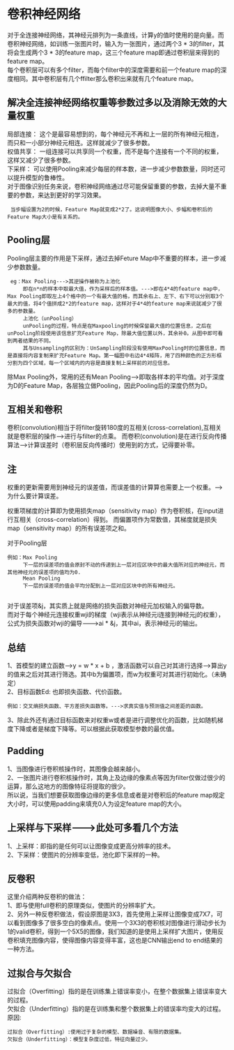 # 卷积神经网络
对于全连接神经网络，其神经元排列为一条直线，计算y的值时使用的是向量。而卷积神经网络，如训练一张图片时，输入为一张图片，通过两个3 * 3的filter，其将会生成两个3 * 3的feature map，这三个feature map即通过卷积层来得到的feature map。   
每个卷积层可以有多个filter，而每个filter中的深度需要和前一个feature map的深度相同。其中卷积层有几个ffilter那么卷积出来就有几个feature map。
## 解决全连接神经网络权重等参数过多以及消除无效的大量权重
局部连接： 这个是最容易想到的，每个神经元不再和上一层的所有神经元相连，而只和一小部分神经元相连。这样就减少了很多参数。  
权值共享： 一组连接可以共享同一个权重，而不是每个连接有一个不同的权重，这样又减少了很多参数。  
下采样： 可以使用Pooling来减少每层的样本数，进一步减少参数数量，同时还可以提升模型的鲁棒性。   
对于图像识别任务来说，卷积神经网络通过尽可能保留重要的参数，去掉大量不重要的参数，来达到更好的学习效果。

     当步幅设置为2的时候，Feature Map就变成2*2了。这说明图像大小、步幅和卷积后的Feature Map大小是有关系的。
## Pooling层

Pooling层主要的作用是下采样，通过去掉Feture Map中不重要的样本，进一步减少参数数量。
```
 eg：Max Pooling--->其逆操作被称为上池化
     即在n*n的样本中取最大值，作为采样后的样本值。--->即在4*4的feature map中，Max Pooling即取左上4个格中的一个有最大值的格，而其余右上、左下、右下可以分别取3个最大的值，将4个值拼成2*2的feature map，这样对于4*4的feature map来说就减少了很多的参数量。
     上池化（unPooling）
     unPooling的过程，特点是在Maxpooling的时候保留最大值的位置信息，之后在unPooling阶段使用该信息扩充Feature Map，除最大值位置以外，其余补0。从图中即可看到两者结果的不同。
     其与Unsampling的区别为：UnSampling阶段没有使用MaxPooling时的位置信息，而是直接将内容复制来扩充Feature Map。第一幅图中右边4*4矩阵，用了四种颜色的正方形框分割为四个区域，每一个区域内的内容是直接复制上采样前的对应信息。
 ```
除Max Pooling外，常用的还有Mean Pooling-->即取各样本的平均值。对于深度为D的Feature Map，各层独立做Pooling，因此Pooling后的深度仍然为D。  

## 互相关和卷积
卷积(convolution)相当于将filter旋转180度的互相关(cross-correlation),互相关就是卷积层的操作-->进行与filter的点乘。
而卷积(convolution)是在进行反向传播算法-->计算误差时（卷积层反向传播时）使用到的方式，记得要补零。  
##  注
权重的更新需要用到神经元的误差值，而误差值的计算算也需要上一个权重。-->为什么要计算误差。

权重项梯度的计算即为使用损失map（sensitivity map）作为卷积核，在input进行互相关（cross-correlation）得到。
而偏置项作为常数值，其梯度就是损失map（sensitivity map）的所有误差项之和。

对于Pooling层  
```
例如：Max Pooling
     下一层的误差项的值会原封不动的传递到上一层对应区块中的最大值所对应的神经元，而其他神经元的误差项的值均为0.
     Mean Pooling
     下一层的误差项的值会平均分配到上一层对应区块中的所有神经元。
      
```
对于误差项&j，其实质上就是网络的损失函数对神经元加权输入的偏导数。  
而对于每个神经元连接权重wji的梯度（wji表示从神经元i连接到神经元j的权重），公式为损失函数对wji的偏导--->ai * &j，其中ai，表示神经元i的输出。
## 总结
1、首模型的建立函数-->y = w * x + b ，激活函数可以自己对其进行选择-->算出y的值来之后对其进行筛选。其中b为偏置项，而w为权重可对其进行初始化。（未确定）  
2、目标函数Ed: 也即损失函数、代价函数。  
```
例如：交叉熵损失函数、平方差损失函数等。--->求真实值与预测值之间差距的函数。 

```
3、除此外还有通过目标函数来对权重w或者是进行调整优化的函数，比如随机梯度下降或者是梯度下降等。可以根据此获取模型参数的最优值。  
## Padding
1、当图像进行卷积核操作时，其图像会越来越小。  
2、一张图片进行卷积核操作时，其角上及边缘的像素点等因为filter仅做过很少的运算，那么这地方的图像特征将提取的很少。  
所以说，当我们想要获取图像边缘的更多信息或者是对卷积后的feature map规定大小时，可以使用padding来填充0人为设定feature map的大小。
## 上采样与下采样--->此处可多看几个方法
1、上采样：即指的是任何可以让图像变成更高分辨率的技术。  
2、下采样：使图片的分辨率变低，池化即下采样的一种。
## 反卷积
这里介绍两种反卷积的做法：  
1、即与使用full卷积的原理类似，使图片的分辨率扩大。  
2、另外一种反卷积做法，假设原图是3X3，首先使用上采样让图像变成7X7，可以看到图像多了很多空白的像素点。使用一个3X3的卷积核对图像进行滑动步长为1的valid卷积，得到一个5X5的图像，我们知道的是使用上采样扩大图片，使用反卷积填充图像内容，使得图像内容变得丰富，这也是CNN输出end to end结果的一种方法。
## 过拟合与欠拟合
过拟合（Overfitting）指的是在训练集上错误率变小，在整个数据集上错误率变大的过程。  
欠拟合（Underfitting）指的是在训练集和整个数据集上的错误率均变大的过程。  
原因:
```
过拟合（Overfitting）:使用过于复杂的模型、数据噪音、有限的数据集。
欠拟合（Underfitting）：模型复杂度过低，特征向量过少。
```


